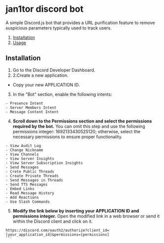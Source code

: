 # jan1tor discord bot

A simple Discord.js bot that provides a URL purification feature to remove suspicious parameters typically used to track users. 

1. <a href='#installation'>Installation</a>
1. <a href='#usage'>Usage</a>

## Installation

1. Go to the Discord Developer Dashboard.
2. 2.Create a new application.
- Copy your new APPLICATION ID.

3. In the "Bot" section, enable the following intents:
```
- Presence Intent
- Server Members Intent
- Message Content Intent
```

4. **Scroll down to the Permissions section and select the permissions required by the bot.** You can omit this step and use the following permissions integer: 1692133430525120; otherwise, select the necessary permissions to ensure proper functionality.
```
- View Audit Log
- Change Nickname
- View Channels
- View Server Insights
- View Server Subscription Insights
- Send Messages
- Crete Public Threads
- Create Private Threads
- Send Messages in Threads
- Send TTS Messages
- Embed Links
- Read Message History
- Add Reactions
- Use Slash Commands
```

5. **Modify the link below by inserting your APPLICATION ID and permissions integer.**
Open the modified link in a web browser or send it within the Discord client and click on it.
````
https://discord.com/oauth2/authorize?client_id=[your_application_id]&permissions=[permissions]
```


